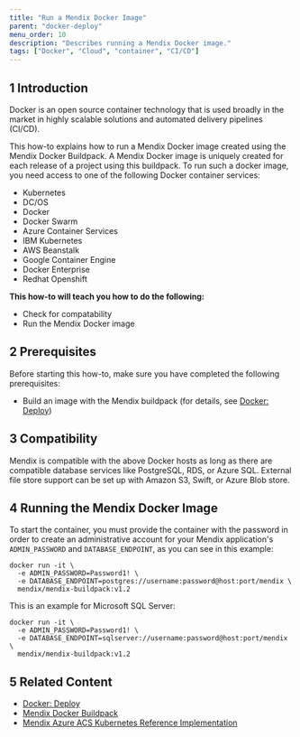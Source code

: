 ```yaml
---
title: "Run a Mendix Docker Image"
parent: "docker-deploy"
menu_order: 10
description: "Describes running a Mendix Docker image."
tags: ["Docker", "Cloud", "container", "CI/CD"]
---
```


## 1 Introduction

Docker is an open source container technology that is used broadly in the market in highly scalable solutions and automated delivery pipelines (CI/CD).

This how-to explains how to run a Mendix Docker image created using the Mendix Docker Buildpack. A Mendix Docker image is uniquely created for each release of a project using this buildpack. To run such a docker image, you need access to one of the following Docker container services:

* Kubernetes
* DC/OS
* Docker
* Docker Swarm
* Azure Container Services
* IBM Kubernetes
* AWS Beanstalk
* Google Container Engine
* Docker Enterprise
* Redhat Openshift

**This how-to will teach you how to do the following:**

* Check for compatability
* Run the Mendix Docker image

## 2 Prerequisites

Before starting this how-to, make sure you have completed the following prerequisites:

* Build an image with the Mendix buildpack (for details, see [Docker: Deploy](docker-deploy))

## 3 Compatibility

Mendix is compatible with the above Docker hosts as long as there are compatible database services like PostgreSQL, RDS, or Azure SQL. External file store support can be set up with Amazon S3, Swift, or Azure Blob store.

## 4 Running the Mendix Docker Image

To start the container, you must provide the container with the password in order to create an administrative account for your Mendix application's `ADMIN_PASSWORD`
and `DATABASE_ENDPOINT`, as you can see in this example:

```
docker run -it \
  -e ADMIN_PASSWORD=Password1! \
  -e DATABASE_ENDPOINT=postgres://username:password@host:port/mendix \
  mendix/mendix-buildpack:v1.2  
```

This is an example for Microsoft SQL Server:

```
docker run -it \
  -e ADMIN_PASSWORD=Password1! \
  -e DATABASE_ENDPOINT=sqlserver://username:password@host:port/mendix \
  mendix/mendix-buildpack:v1.2  
```

## 5 Related Content

* [Docker: Deploy](docker-deploy)
* [Mendix Docker Buildpack ](https://github.com/mendix/docker-mendix-buildpack)
* [Mendix Azure ACS Kubernetes Reference Implementation](https://github.com/mendix/docker-mendix-buildpack)